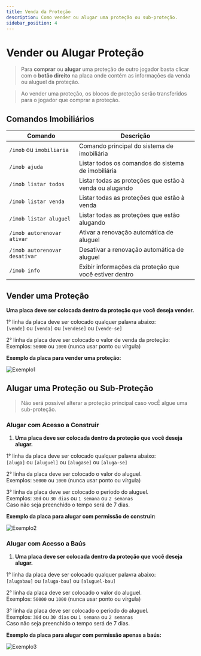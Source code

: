 ```yaml
---
title: Venda da Proteção
description: Como vender ou alugar uma proteção ou sub-proteção.
sidebar_position: 4
---
```


# Vender ou Alugar Proteção

> Para **comprar** ou **alugar** uma proteção de outro jogador basta clicar com o **botão direito** na placa onde contém as informações da venda ou aluguel da proteção.

> Ao vender uma proteção, os blocos de proteção serão transferidos para o jogador que comprar a proteção.

## Comandos Imobiliários

| Comando | Descrição |
| ----- | ------- |
| `/imob` ou `imobiliaria` | Comando principal do sistema de imobiliária |
| `/imob ajuda` | Listar todos os comandos do sistema de imobiliária |
| `/imob listar todos` | Listar todas as proteções que estão à venda ou alugando |
| `/imob listar venda` | Listar todas as proteções que estão à venda |
| `/imob listar aluguel` | Listar todas as proteções que estão alugando |
| `/imob autorenovar ativar` | Ativar a renovação automática de aluguel |
| `/imob autorenovar desativar` | Desativar a renovação automática de aluguel |
| `/imob info` | Exibir informações da proteção que você estiver dentro |

## Vender uma Proteção

**Uma placa deve ser colocada dentro da proteção que você deseja vender.**

1° linha da placa deve ser colocado qualquer palavra abaixo:  
`[vende]` ou `[venda]` ou `[vendese]` ou `[vende-se]`

2° linha da placa deve ser colocado o valor de venda da proteção:  
Exemplos: `50000` ou `1000` (nunca usar ponto ou vírgula)

**Exemplo da placa para vender uma proteção:**

![Exemplo1](https://i.imgur.com/6KLSuqH.png "Exemplo de como criar uma placa de venda")

## Alugar uma Proteção ou Sub-Proteção

> Não será possível alterar a proteção principal caso vocÊ algue uma sub-proteção.

### Alugar com Acesso a Construir

1. **Uma placa deve ser colocada dentro da proteção que você deseja alugar.**

1° linha da placa deve ser colocado qualquer palavra abaixo:  
`[aluga]` ou `[aluguel]` ou `[alugase]` ou `[aluga-se]`

2° linha da placa deve ser colocado o valor do aluguel.  
Exemplos: `50000` ou `1000` (nunca usar ponto ou vírgula)  

3° linha da placa deve ser colocado o período do aluguel.  
Exemplos: `30d` ou `30 dias` ou `1 semana` ou `2 semanas`  
Caso não seja preenchido o tempo será de 7 dias.

**Exemplo da placa para alugar com permissão de construir:**

![Exemplo2](https://i.imgur.com/TclXF7E.png "Exemplo de como criar uma placa de aluguel com permissão de construir")

### Alugar com Acesso a Baús

1. **Uma placa deve ser colocada dentro da proteção que você deseja alugar.**

1° linha da placa deve ser colocado qualquer palavra abaixo:  
`[alugabau]` ou `[aluga-bau]` ou `[aluguel-bau]`

2° linha da placa deve ser colocado o valor do aluguel.  
Exemplos: `50000` ou `1000` (nunca usar ponto ou vírgula)  

3° linha da placa deve ser colocado o período do aluguel.  
Exemplos: `30d` ou `30 dias` ou `1 semana` ou `2 semanas`  
Caso não seja preenchido o tempo será de 7 dias.

**Exemplo da placa para alugar com permissão apenas a baús:**

![Exemplo3](https://i.imgur.com/sgdW7zJ.png "Exemplo de como criar uma placa de aluguel com acesso apenas a baús")
